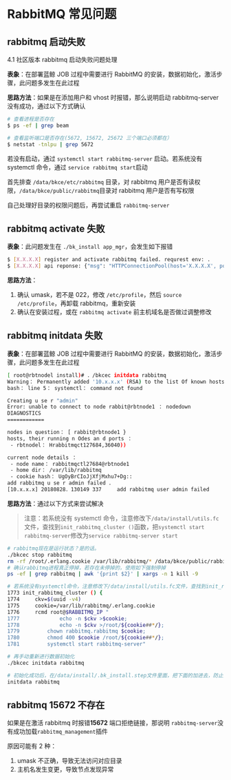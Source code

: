 # RabbitMQ 常见问题

## rabbitmq 启动失败

4.1 社区版本 rabbitmq 启动失败问题处理

**表象**：在部署蓝鲸 JOB 过程中需要进行 RabbitMQ 的安装，数据初始化，激活步骤，此问题多发生在此过程

**思路方法**：如果是在添加用户和 vhost 时报错，那么说明启动 rabbitmq-server 没有成功，通过以下方式确认

```bash
# 查看进程是否存在
$ ps -ef | grep beam

# 查看监听端口是否存在(5672, 15672, 25672 三个端口必须都在）
$ netstat -tnlpu | grep 5672  
```

若没有启动，通过 `systemctl start rabbitmq-server` 启动。若系统没有 systemctl 命令，通过 `service rabbitmq start`启动

首先排查 `/data/bkce/etc/rabbitmq` 目录，对 rabbitmq 用户是否有读权限，`/data/bkce/public/rabbitmq`目录对 rabbitmq 用户是否有写权限

自己处理好目录的权限问题后，再尝试重启 `rabbitmq-server`

## rabbitmq activate 失败

**表象**：此问题发生在 `./bk_install app_mgr`，会发生如下报错

```bash
$ [X.X.X.X] register and activate rabbitmq failed. requrest env: .
$ [X.X.X.X] api reponse: {"msg": "HTTPConnectionPool(host='X.X.X.X', port=15672): Max retries exceeded with url: /api/overview (caused by NewConnectionError('<requests.packages.urllibs.connecion.HTTPConnection object at ox7fc5175c4e10>: Failed to establish a new connection: [Errno lll] Connection refused',))"}
```

**思路方法**：

1. 确认 umask，若不是 022，修改 `/etc/profile`，然后 `source /etc/profile`，再卸载 rabbitmq，重新安装
2. 确认在安装过程，或在 `rabbitmq activate` 前主机域名是否做过调整修改

## rabbitmq initdata 失败

**表象**：在部署蓝鲸 JOB 过程中需要进行 RabbitMQ 的安装，数据初始化，激活步骤，此问题多发生在此过程

```bash
[ root@rbtnodel install)# ．/bkcec initdata rabbitmq
Warning： Permanently added '10.x.x.x' (RSA) to the list Of known hosts.
bash： line 5： systemctl： command not found

Creating u se r "admin"
Error: unable to connect to node rabbit@rbtnode1 ： nodedown
DIAGNOSTICS
============

nodes in question： [ rabbit@rbtnode1 }
hosts, their running n Odes an d ports ：
 - rbtnodel： Hrabbitmqct127684,36040))

current node details ：
 - node name： rabbitmqctl27684@rbtnode1
 - home dir： /var/lib/rabbitmq
 - cookie hash： UgOyBrCIoJjXfjMxhu7+Dg::
add rabbitmq u se r admin failed ．
[10.x.x.x] 20180828．130149 337     add rabbitmq user admin failed
```

**思路方法**：通过以下方式来尝试解决

> 注意：若系统没有 systemctl 命令，注意修改下`/data/install/utils.fc`文件，查找到`init_rabbitmq_cluster ()`函数，把`systemctl start rabbitmq-server`修改为`service rabbitmq-server start`

```bash
# rabbitmq现在是运行状态？是的话。
./bkcec stop rabbitmq
rm -rf /root/.erlang.cookie /var/lib/rabbitmq/* /data/bkce/public/rabbitmq/*
# 确认rabbitmq进程真正停掉，若存在未停掉的，使用如下强制停掉
ps -ef | grep rabbitmq | awk '{print $2}' | xargs -n 1 kill -9

# 若系统没有systemctl命令，注意修改下/data/install/utils.fc文件，查找到init_rabbitmq_cluster ()函数，把systemctl start rabbitmq-server修改为service rabbitmq-server start
1773 init_rabbitmq_cluster () {
1774     ckv=$(uuid -v4)
1775     cookie=/var/lib/rabbitmq/.erlang.cookie
1776     rcmd root@$RABBITMQ_IP "
1777             echo -n $ckv >$cookie;
1778             echo -n $ckv >/root/${cookie##*/};
1779         chown rabbitmq.rabbitmq $cookie;
1780         chmod 400 $cookie /root/${cookie##*/};
1781         systemctl start rabbitmq-server"

# 再手动重新进行数据初始化
./bkcec initdata rabbitmq

# 初始化成功后，在/data/install/.bk_install.step文件里面，把下面的加进去，防止安装时再报错
initdata rabbitmq
```

## rabbitmq 15672 不存在

如果是在激活 rabbitmq 时报错**15672** 端口拒绝链接，那说明 `rabbitmq-server`没有成功加载`rabbitmq_management`插件

原因可能有 2 种：

1. umask 不正确，导致无法访问对应目录
2. 主机名发生变更，导致节点发现异常
